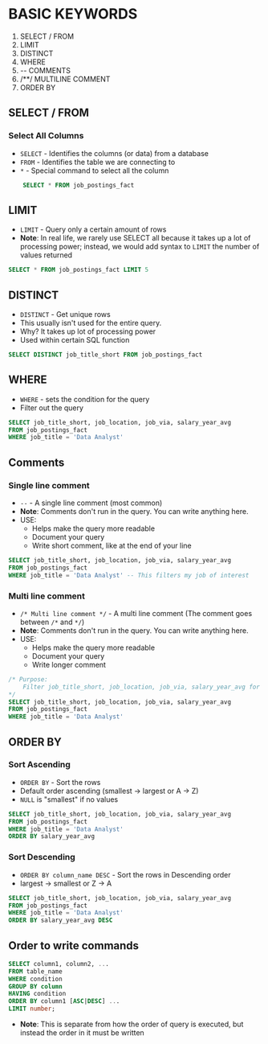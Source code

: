 # BASIC KEYWORDS
1. SELECT / FROM
2. LIMIT
3. DISTINCT
4. WHERE
5. -- COMMENTS
6. /**/ MULTILINE COMMENT
7. ORDER BY

## SELECT / FROM
### Select All Columns
- `SELECT` - Identifies the columns (or data) from a database
- `FROM` - Identifies the table we are connecting to
- `*` - Special command to select all the column
```sql
    SELECT * FROM job_postings_fact
```

## LIMIT
- `LIMIT` - Query only a certain amount of rows
- **Note**: In real life, we rarely use SELECT all because it takes up a lot of processing power; instead, we would add syntax to `LIMIT` the number of values returned  
```sql
SELECT * FROM job_postings_fact LIMIT 5
```

## DISTINCT
- `DISTINCT` - Get unique rows
- This usually isn't used for the entire query.
- Why? It takes up lot of processing power
- Used within certain SQL function  
```sql
SELECT DISTINCT job_title_short FROM job_postings_fact
```

## WHERE 
- `WHERE` - sets the condition for the query
- Filter out the query
```sql
SELECT job_title_short, job_location, job_via, salary_year_avg
FROM job_postings_fact
WHERE job_title = 'Data Analyst'
```

## Comments 
### Single line comment
- `--` - A single line comment (most common)
- **Note**: Comments don't run in the query. You can write anything here.
- USE: 
    - Helps make the query more readable
    - Document your query
    - Write short comment, like at the end of your line
```sql
SELECT job_title_short, job_location, job_via, salary_year_avg
FROM job_postings_fact
WHERE job_title = 'Data Analyst' -- This filters my job of interest
```

### Multi line comment
- `/* Multi line comment */` - A multi line comment (The comment goes between `/*` and `*/`)
- **Note**: Comments don't run in the query. You can write anything here.
- USE: 
    - Helps make the query more readable
    - Document your query
    - Write longer comment
```sql
/* Purpose:
    Filter job_title_short, job_location, job_via, salary_year_avg for job_title = 'Data Analyst' 
*/
SELECT job_title_short, job_location, job_via, salary_year_avg
FROM job_postings_fact
WHERE job_title = 'Data Analyst'
```

## ORDER BY 
### Sort Ascending
- `ORDER BY` - Sort the rows
- Default order ascending (smallest -> largest or A -> Z)
- `NULL` is "smallest" if no values
```sql
SELECT job_title_short, job_location, job_via, salary_year_avg
FROM job_postings_fact
WHERE job_title = 'Data Analyst'
ORDER BY salary_year_avg
```

### Sort Descending
- `ORDER BY column_name DESC` - Sort the rows in Descending order
- largest -> smallest or Z -> A
```sql
SELECT job_title_short, job_location, job_via, salary_year_avg
FROM job_postings_fact
WHERE job_title = 'Data Analyst'
ORDER BY salary_year_avg DESC
```

## Order to write commands 
```sql
SELECT column1, column2, ...
FROM table_name
WHERE condition
GROUP BY column
HAVING condition
ORDER BY column1 [ASC|DESC] ...
LIMIT number;
```
- **Note**: This is separate from how the order of query is executed, but instead the order in it must be written